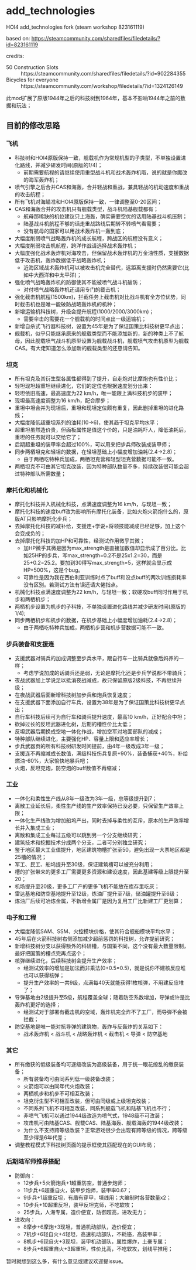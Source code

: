 # add_technologies

HOI4 add_technologies fork (steam workshop 823161119)

based on: https://steamcommunity.com/sharedfiles/filedetails/?id=823161119

credits:
<dl>
    <dt>50 Construction Slots</dt>
    <dd>https://steamcommunity.com/sharedfiles/filedetails/?id=902284355</dd>
    <dt>Bicycles for everyone</dt>
    <dd>https://steamcommunity.com/workshop/filedetails/?id=1324126149</dd>
</dl>

此mod扩展了原版1944年之后的科技树到1964年，基本不影响1944年之前的数据和玩法；

## 目前的修改思路

### 飞机

* 科技树和HOI4原版保持一致，舰载机作为常规机型的子类型，不单独设置进化路线，并减少研发时间(原版的1/4)；
    * 前期需要航程的请继续使用重型战斗机和战术轰炸机哦，说的就是你魔改的海军轰炸机；
* 喷气引擎之后合并CAS和海轰，合并轻战和重战，兼具轻战的机动速度和重战的攻击航程；
* 所有飞机对海瞄准和HOI4原版保持一致，一律调整至0-20区间；
* CAS和海轰合并的攻击机只有舰载类型，战斗机陆基舰载都有；
    * 航母那稀缺的机位建议只上海轰，确实需要空优的话用陆基战斗机压制；
    * 陆基战斗机航程不够的话走重战路线后期转不转喷气看需要；
    * 没有航母的国家可以用战术轰炸机一轰到底；
* 大幅度削弱喷气战略轰炸机的成长航程，跨战区的航程没有意义；
* 大幅度削弱攻击机航程，跨洋作战请选择战术轰炸机；
* 大幅度强化战术轰炸机对海攻击，但保留战术轰炸机的万金油性质，支援数据低于攻击机，轰炸数据低于战略轰炸机；
    * 近海区域战术轰炸机可以被攻击机完全替代，远距离支援时仍然需要它(比如中大西洋和中太平洋)；
* 强化喷气战略轰炸机的防御使其不能被喷气战斗机破防；
    * 对付喷气战略轰炸机还请用专门的截击机；
* 强化截击机航程(1500km)，拦截任务上截击机对比战斗机有全方位优势，同时截击机也是唯一能破防战略轰炸机的机种；
* 新增运输机科技树，升级会提升航程(1000/2000/3000km)；
    * 需要伞击的需要花一个舰载机的时间点出一级运输机；
* 新增自杀式飞行器科技树，设置为45年是为了保证国策比科技树更早点出；
* 舰载机，似乎只能继承原来的舰载类型而不能添加新的，新的种类上不了航母，因此舰载喷气战斗机原型设置为舰载战斗机，舰载喷气攻击机原型为舰载CAS。有大佬知道怎么添加新的舰载类型的还恳请告知。

### 坦克

* 所有坦克及其衍生型各属性都得到了提升，自走炮对比摩炮也有性价比；
* 轻坦现坦超重坦继续进化，它们的定位也根据速度划分出来：
* 轻坦依旧高速，最高速度为22 km/h，唯一能跟上满科技机步的装甲；
* 现坦最高速度调整为16 km/h，配合摩步；
* 重坦中坦合并为现坦后，重坦和现坦定位颇有重复，因此删掉重坦的进化路线；
* 大幅度降低超重坦系列的油耗(10→6)，使其趋于坦克平均水平；
* 超重坦虽然造价贵，但面板属性是值这个价的，只是油耗吓人，降低油耗后，重坦的任务就可以交给它了；
* 后期超重坦的装甲率会超过100%，可以用来把步兵师改装成装甲师；
* 同步两栖坦克和轻坦的数据，在轻坦基础上小幅度增加油耗(2.4→2.8)；
    * 由于两栖吃特种兵加成，两栖坦克营和轻型坦克营数据可能不一致。
* 两栖坦克不可由其它坦克改装，因为特种部队数量不多，持续改装很可能会超过特种部队所需数量；

### 摩托化和机械化

* 摩托化科技并入机械化科技，点满速度调整为16 km/h，与现坦一致；
* 摩托化科技的速度buff改为影响所有摩托化装备，比如火炮火箭炮什么的，原版AT只影响摩托化步兵；
* 去掉摩托化科技的减补给，支援连+学说+将领技能减成已经足够，加上这个会变成负的；
* 去掉摩托化科技的加HP和可靠性，经测试作用微乎其微；
    * 加HP微乎其微是因为max_strength是直接加数值却显示成了百分比。比如25HP的步兵，写max_strength=0.2不是25x1.2=30，而是25+0.2=25.2。要加到30得写max_strength=5，这样就会显示成HP+500%，这是个bug。
    * 可靠性是因为我在西伯利亚训练时点了buff和没点buff的两次训练损耗率没有区别。若测试方法有误还请大佬指点。
* 机械化科技点满速度调整为22 km/h，与轻坦一致；软硬攻buff同时作用于机步和两栖机步；
* 两栖机步设置为机步的子科技，不单独设置进化路线并减少研发时间(原版的1/4);
* 同步两栖机步和机步的数据，在机步基础上小幅度增加油耗(2.4→2.8)；
    * 由于两栖吃特种兵加成，两栖机步营和机步营数据可能不一致。

### 步兵装备和支援连

* 支援武器对骑兵的加成调整至步兵水平，跟自行车一比骑兵就像后妈养的一样；
    * 考虑学说加成的话骑兵还是弱，无论是摩托化还是步兵学说都不带骑兵；
* 夜战武器加上学说足以抵消夜战减成，故只保留原版2级科技，不再继续升级；
* 在夜战武器后面新增科技树加步兵和炮兵恢复速度；
* 在支援武器下面添加自行车兵，设置为38年是为了保证国策比科技树更早点出；
* 自行车科技后续可为自行车和骑兵提升速度，最高10 km/h，正好配合中坦；
* 砍掉过长的反坦武器进化树，后期的槽性价比太低；
* 反坦武器后期换成空地一体化作战，增加空军对地面部队的减成；
* 特种部队继续进化，主要强化HP、容量上限和适应率增长；
* 步兵武器页的所有科技树研发时间提前，由4年一级改成3年一级；
* 支援连不再缩减成长数值，满级科技伤兵复原+90%，装备捕获+40%，补给燃油-60%，大家愉快地暴兵吧；
* 火炮，反坦克炮，防空炮的buff数值不再缩减；

### 工业

* 一体化和柔性生产线从8年一级改为3年一级，总等级提升到7；
* 离散工业延长后，柔性生产线的生产效率保持已没必要，只保留生产效率上限；
* 一体化生产线改为增加船坞产出，同时去掉与柔性的互斥，原本的生产效率增长并入集成工业；
* 离散和集成工业每过五级可以跳到另一个分支继续研究；
* 建筑技术和挖掘技术分成两个分支，二者可分别独立研究；
* 鉴于地区最大工业值提升，地区建筑物槽扩张至50，避免出现一大票地区都是25槽的情况；
* 军工、民工、船坞提升至30级，保证建筑槽可以被充分利用；
* 槽的扩张带来的更多工厂需要更多资源和建设速度，因此基建等级上限提升至20；
* 机场提升至20级，更多工厂产的更多飞机不能放在库存里吃灰；
* 雷达基地和防空基地提升至12级，炼油厂提升至7级，储油罐提升至6级；
* 炼油厂后续可冶炼金属，不新增金属厂是因为复用工厂比新建工厂更划算；

### 电子和工程

* 大幅度降低SAM、SSM、火控模块价格，使其符合舰船模块平均水平；
* 45年后在火箭科技树右侧添加减少超前惩罚的科技树，允许提前研究；
* 新增科技树分支以获得额外的科研槽，与国策不同，这个没有最大数量限制，最好把国策的槽点完再点这个；
* 核弹继续进化，后续科技树会提升生产效率；
    * 经测试效率的增加是加法而非乘法(0+0.5=0.5)，就是说你不建核反应堆也可以获得核弹；
    * 提升生产效率的一共9级，点满每40天就能获得1枚核弹，不用建反应堆了；
* 导弹基地由2级提升至5级，航程覆盖全球；随着防空系数增加，导弹或许是比轰炸机更好的选择；
    * 经测试对于部署有截击机的空域，轰炸机完全炸不了工厂，而导弹不会被拦截；
* 防空基地是唯一能对抗导弹的建筑物，轰炸与反轰炸的关系如下：
    * 战术轰炸机 < 战斗机 < 战略轰炸机 < 截击机 < 导弹 < 防空基地

### 其它

* 所有缴获的低级装备均可逐级改装为高级装备，用于统一眼花缭乱的缴获装备；
    * 所有装备均可由同系列低一级装备改装；
    * 火箭炮可以由同年代火炮改装；
    * 两栖机步和机步不可相互改装；
    * 坦克衍生型不可相互改装，但可由同级或上级坦克改装；
    * 不同系列飞机不可相互改装，同系列舰载飞机和陆基飞机也不行；
    * 非喷气飞机可以通过1944级改造为喷气式，1948级不可改装；
    * 攻击机可由陆基CAS、舰载CAS、陆基海轰、舰载海轰的1944级改装；
    * 为什么不支持跨等级改装？正常游戏很少会出现有跨等级的情况，跨等级至少得是6年代差；
* 调整教程模式下科技树页面的提示框使其匹配现在的GUI布局；

### 后期陆军师推荐搭配

* 防御向：
    * 12步兵+5火箭炮兵+1超重防空，普通步炮师；
    * 11步兵+6超重自火，装甲步炮师，装甲率0.67；
    * 9步兵+1超重反坦，有盾有穿甲，填线用；大编制时各营数量x2；
    * 10步兵+10超重反坦，装甲反坦克师，不吃软攻；
    * 25步兵，人海专属，造价便宜，防御超高，进攻无力；
* 进攻向：
    * 8摩步+6摩炮+3现坦，普通机动部队，造价便宜；
    * 7机步+6轻自火+4轻坦，高速机动部队，不耗铬，高装甲率；
    * 8机步+6现自火+3现坦，装甲机动部队，属性爆炸，土豪专属；
    * 8步兵+6超重自火+3超重坦，性价比高，不吃软攻，划线平推用；

暂时就想到这么多，有什么意见或建议欢迎提issue。
